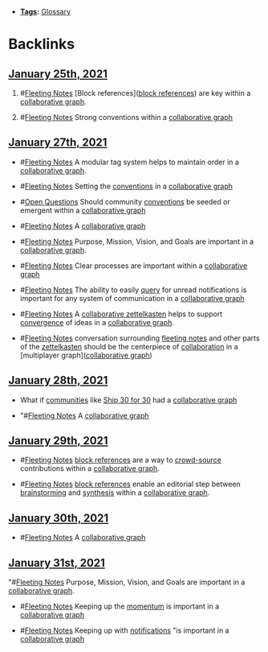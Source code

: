 - **[Tags](<Tags.md>):** [Glossary](<Glossary.md>)

# Backlinks
## [January 25th, 2021](<January 25th, 2021.md>)
1. #[Fleeting Notes](<Fleeting Notes.md>) [Block references]([block references](<block references.md>)) are key within a [collaborative graph](<collaborative graph.md>).

2. #[Fleeting Notes](<Fleeting Notes.md>) Strong conventions within a [collaborative graph](<collaborative graph.md>)

## [January 27th, 2021](<January 27th, 2021.md>)
- #[Fleeting Notes](<Fleeting Notes.md>) A modular tag system helps to maintain order in a [collaborative graph](<collaborative graph.md>).

- #[Fleeting Notes](<Fleeting Notes.md>) Setting the [conventions](<conventions.md>) in a [collaborative graph](<collaborative graph.md>)

- #[Open Questions](<Open Questions.md>) Should community [conventions](<conventions.md>) be seeded or emergent within a [collaborative graph](<collaborative graph.md>)

- #[Fleeting Notes](<Fleeting Notes.md>) A [collaborative graph](<collaborative graph.md>)

- #[Fleeting Notes](<Fleeting Notes.md>) Purpose, Mission, Vision, and Goals are important in a [collaborative graph](<collaborative graph.md>).

- #[Fleeting Notes](<Fleeting Notes.md>) Clear processes are important within a [collaborative graph](<collaborative graph.md>)

- #[Fleeting Notes](<Fleeting Notes.md>) The ability to easily [query](<query.md>) for unread notifications is important for any system of communication in a [collaborative graph](<collaborative graph.md>)

- #[Fleeting Notes](<Fleeting Notes.md>) A [collaborative zettelkasten](<collaborative zettelkasten.md>) helps to support [convergence](<convergence.md>) of ideas in a [collaborative graph](<collaborative graph.md>).

- #[Fleeting Notes](<Fleeting Notes.md>) conversation surrounding [fleeting notes](<fleeting notes.md>) and other parts of the [zettelkasten](<zettelkasten.md>) should be the centerpiece of [collaboration](<collaboration.md>) in a [multiplayer graph]([collaborative graph](<collaborative graph.md>))

## [January 28th, 2021](<January 28th, 2021.md>)
- What if [communities](<communities.md>) like [Ship 30 for 30](<Ship 30 for 30.md>) had a [collaborative graph](<collaborative graph.md>)

- "#[Fleeting Notes](<Fleeting Notes.md>) A [collaborative graph](<collaborative graph.md>)

## [January 29th, 2021](<January 29th, 2021.md>)
- #[Fleeting Notes](<Fleeting Notes.md>) [block references](<block references.md>) are a way to [crowd-source](<crowd-source.md>) contributions within a [collaborative graph](<collaborative graph.md>).

- #[Fleeting Notes](<Fleeting Notes.md>) [block references](<block references.md>) enable an editorial step between [brainstorming](<brainstorming.md>) and [synthesis](<synthesis.md>) within a [collaborative graph](<collaborative graph.md>).

## [January 30th, 2021](<January 30th, 2021.md>)
- #[Fleeting Notes](<Fleeting Notes.md>) A [collaborative graph](<collaborative graph.md>)

## [January 31st, 2021](<January 31st, 2021.md>)
"#[Fleeting Notes](<Fleeting Notes.md>) Purpose, Mission, Vision, and Goals are important in a [collaborative graph](<collaborative graph.md>).

- #[Fleeting Notes](<Fleeting Notes.md>) Keeping up the [momentum](<momentum.md>) is important in a [collaborative graph](<collaborative graph.md>)

- #[Fleeting Notes](<Fleeting Notes.md>) Keeping up with [notifications](<notifications.md>) "is important in a [collaborative graph](<collaborative graph.md>)

